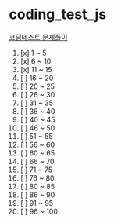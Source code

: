 # coding_test_js
[코딩테스트 문제풀이](https://www.notion.so/JS-100-94d97d294dd14c9b911a02c840fa9f2d)

1. [x] 1 ~ 5
2. [x] 6 ~ 10
3. [x] 11 ~ 15
4. [ ] 16 ~ 20
5. [ ] 20 ~ 25
6. [ ] 26 ~ 30
7. [ ] 31 ~ 35
8. [ ] 36 ~ 40
9. [ ] 40 ~ 45
10. [ ] 46 ~ 50
11. [ ] 51 ~ 55
12. [ ] 56 ~ 60
13. [ ] 60 ~ 65
14. [ ] 66 ~ 70
15. [ ] 71 ~ 75
16. [ ] 76 ~ 80
17. [ ] 80 ~ 85
18. [ ] 86 ~ 90
19. [ ] 91 ~ 95
20. [ ] 96 ~ 100
